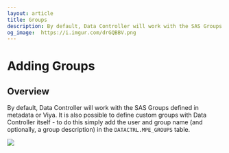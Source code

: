 ```yaml
---
layout: article
title: Groups
description: By default, Data Controller will work with the SAS Groups defined in metadata or Viya.  It is also possible to define custom groups with Data Controller itself
og_image:  https://i.imgur.com/drGQBBV.png
---
```


# Adding Groups

## Overview
By default, Data Controller will work with the SAS Groups defined in metadata or Viya.  It is also possible to define custom groups with Data Controller itself - to do this simply add the user and group name (and optionally, a group description) in the `DATACTRL.MPE_GROUPS` table.

![](https://i.imgur.com/drGQBBV.png)